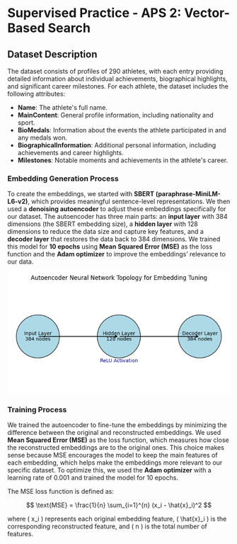 # Supervised Practice - APS 2: Vector-Based Search

## Dataset Description

The dataset consists of profiles of 290 athletes, with each entry providing detailed information about individual achievements, biographical highlights, and significant career milestones. For each athlete, the dataset includes the following attributes:

- **Name**: The athlete's full name.
- **MainContent**: General profile information, including nationality and sport.
- **BioMedals**: Information about the events the athlete participated in and any medals won.
- **BiographicalInformation**: Additional personal information, including achievements and career highlights.
- **Milestones**: Notable moments and achievements in the athlete's career.


### Embedding Generation Process

To create the embeddings, we started with **SBERT (paraphrase-MiniLM-L6-v2)**, which provides meaningful sentence-level representations. We then used a **denoising autoencoder** to adjust these embeddings specifically for our dataset. The autoencoder has three main parts: an **input layer** with 384 dimensions (the SBERT embedding size), a **hidden layer** with 128 dimensions to reduce the data size and capture key features, and a **decoder layer** that restores the data back to 384 dimensions. We trained this model for **10 epochs** using **Mean Squared Error (MSE)** as the loss function and the **Adam optimizer** to improve the embeddings’ relevance to our data.

![Autoencoder Neural Network Topology for Embedding Tuning](image1.png)




### Training Process

We trained the autoencoder to fine-tune the embeddings by minimizing the difference between the original and reconstructed embeddings. We used **Mean Squared Error (MSE)** as the loss function, which measures how close the reconstructed embeddings are to the original ones. This choice makes sense because MSE encourages the model to keep the main features of each embedding, which helps make the embeddings more relevant to our specific dataset. To optimize this, we used the **Adam optimizer** with a learning rate of 0.001 and trained the model for 10 epochs.

The MSE loss function is defined as:

$$
\text{MSE} = \frac{1}{n} \sum_{i=1}^{n} (x_i - \hat{x}_i)^2
$$

where \( x_i \) represents each original embedding feature, \( \hat{x}_i \) is the corresponding reconstructed feature, and \( n \) is the total number of features.


